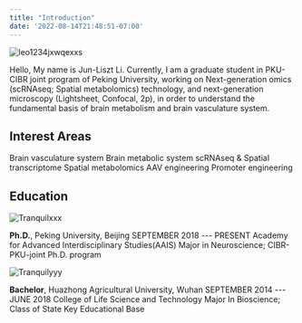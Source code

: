 ```yaml
---
title: "Introduction"
date: '2022-08-14T21:48:51-07:00'
---
```


![leo1234jxwqexxs](/images/cover-v1.2.0.jpg)

Hello, My name is Jun-Liszt Li. Currently, I am a graduate student in PKU-CIBR joint program of Peking University, working on Next-generation omics (scRNAseq; Spatial metabolomics) technology, and next-generation microscopy (Lightsheet, Confocal, 2p), in order to understand the fundamental basis of brain metabolism and brain vasculature system.

## Interest Areas

Brain vasculature system
Brain metabolic system
scRNAseq & Spatial transcriptome
Spatial metabolomics
AAV engineering
Promoter engineering

## Education

![Tranquilxxx](https://static.wixstatic.com/media/536fbb_c1702421da644270a41e0fa4b6b4d152~mv2.png/v1/fill/w_310,h_84,al_c,q_85,usm_0.66_1.00_0.01,enc_auto/536fbb_c1702421da644270a41e0fa4b6b4d152~mv2.png)

**Ph.D.**, Peking University, Beijing
SEPTEMBER 2018 --- PRESENT
Academy for Advanced Interdisciplinary Studies(AAIS)
Major in Neuroscience; CIBR-PKU-joint Ph.D. program

![Tranquilyyy](https://www.hzau.edu.cn/dfiles/14527/public/doc/images/logo2018.png)

**Bachelor**, Huazhong Agricultural University, Wuhan
SEPTEMBER 2014 --- JUNE 2018
College of Life Science and Technology
Major In Bioscience; Class of State Key Educational Base
